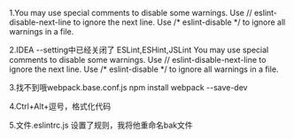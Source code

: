 1.You may use special comments to disable some warnings.
  Use // eslint-disable-next-line to ignore the next line.
  Use /* eslint-disable */ to ignore all warnings in a file.
  
2.IDEA --setting中已经关闭了
ESLint,ESHint,JSLint
You may use special comments to disable some warnings.
Use // eslint-disable-next-line to ignore the next line.
Use /* eslint-disable */ to ignore all warnings in a file.

3.找不到哦webpack.base.conf.js
npm install webpack --save-dev  

4.Ctrl+Alt+逗号，格式化代码

5.文件.eslintrc.js
设置了规则，我将他重命名bak文件